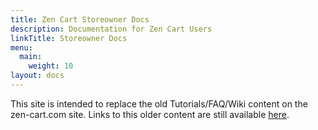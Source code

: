 ```yaml
---
title: Zen Cart Storeowner Docs
description: Documentation for Zen Cart Users 
linkTitle: Storeowner Docs
menu:
  main:
    weight: 10
layout: docs
---
```


This site is intended to replace the old Tutorials/FAQ/Wiki content on the zen-cart.com site.  Links to this older content are still available [here](/). 

